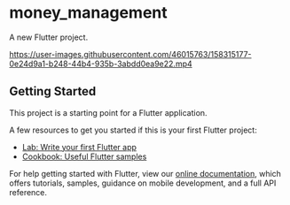 # money_management

A new Flutter project.


https://user-images.githubusercontent.com/46015763/158315177-0e24d9a1-b248-44b4-935b-3abdd0ea9e22.mp4


## Getting Started

This project is a starting point for a Flutter application.

A few resources to get you started if this is your first Flutter project:

- [Lab: Write your first Flutter app](https://flutter.dev/docs/get-started/codelab)
- [Cookbook: Useful Flutter samples](https://flutter.dev/docs/cookbook)

For help getting started with Flutter, view our
[online documentation](https://flutter.dev/docs), which offers tutorials,
samples, guidance on mobile development, and a full API reference.
